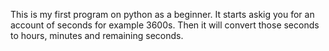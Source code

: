 This is my first program on python as a beginner. It starts askig you for an account of seconds for example 3600s. Then it will convert those seconds to hours, minutes and remaining seconds.
